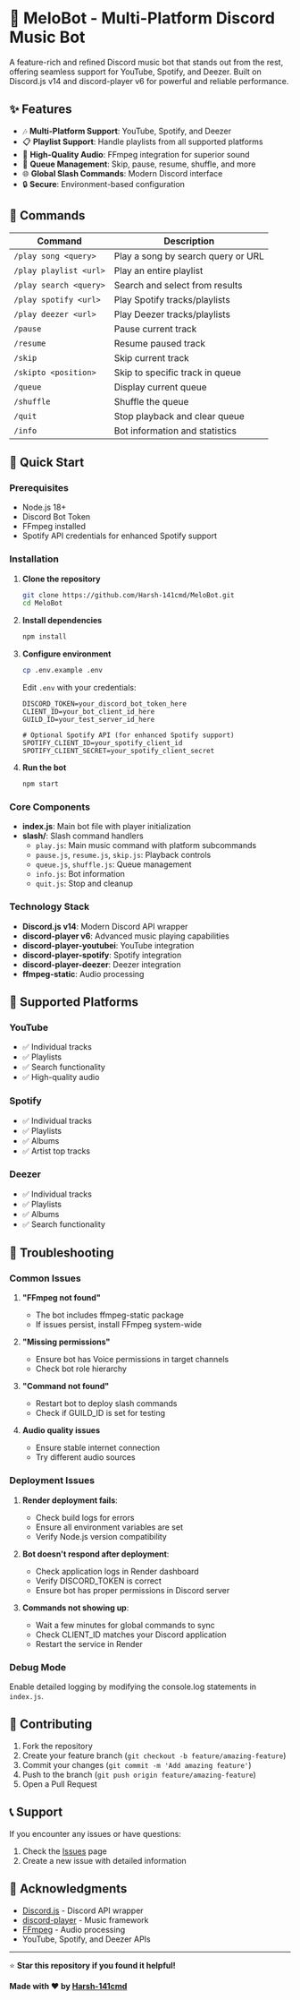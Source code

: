 # 🎵 MeloBot - Multi-Platform Discord Music Bot

A feature-rich and refined Discord music bot that stands out from the rest, offering seamless support for YouTube, Spotify, and Deezer. Built on Discord.js v14 and discord-player v6 for powerful and reliable performance.

## ✨ Features

- 🎶 **Multi-Platform Support**: YouTube, Spotify, and Deezer
- 📋 **Playlist Support**: Handle playlists from all supported platforms
- 🎵 **High-Quality Audio**: FFmpeg integration for superior sound
- 🔄 **Queue Management**: Skip, pause, resume, shuffle, and more
- 🌐 **Global Slash Commands**: Modern Discord interface
- 🔒 **Secure**: Environment-based configuration

## 🎯 Commands

| Command | Description |
|---------|-------------|
| `/play song <query>` | Play a song by search query or URL |
| `/play playlist <url>` | Play an entire playlist |
| `/play search <query>` | Search and select from results |
| `/play spotify <url>` | Play Spotify tracks/playlists |
| `/play deezer <url>` | Play Deezer tracks/playlists |
| `/pause` | Pause current track |
| `/resume` | Resume paused track |
| `/skip` | Skip current track |
| `/skipto <position>` | Skip to specific track in queue |
| `/queue` | Display current queue |
| `/shuffle` | Shuffle the queue |
| `/quit` | Stop playback and clear queue |
| `/info` | Bot information and statistics |

## 🚀 Quick Start

### Prerequisites

- Node.js 18+ 
- Discord Bot Token
- FFmpeg installed
- Spotify API credentials for enhanced Spotify support

### Installation

1. **Clone the repository**
   ```bash
   git clone https://github.com/Harsh-141cmd/MeloBot.git
   cd MeloBot
   ```

2. **Install dependencies**
   ```bash
   npm install
   ```

3. **Configure environment**
   ```bash
   cp .env.example .env
   ```
   Edit `.env` with your credentials:
   ```env
   DISCORD_TOKEN=your_discord_bot_token_here
   CLIENT_ID=your_bot_client_id_here
   GUILD_ID=your_test_server_id_here
   
   # Optional Spotify API (for enhanced Spotify support)
   SPOTIFY_CLIENT_ID=your_spotify_client_id
   SPOTIFY_CLIENT_SECRET=your_spotify_client_secret
   ```

4. **Run the bot**
   ```bash
   npm start
   ```


### Core Components

- **index.js**: Main bot file with player initialization
- **slash/**: Slash command handlers
  - `play.js`: Main music command with platform subcommands
  - `pause.js`, `resume.js`, `skip.js`: Playback controls
  - `queue.js`, `shuffle.js`: Queue management
  - `info.js`: Bot information
  - `quit.js`: Stop and cleanup

### Technology Stack

- **Discord.js v14**: Modern Discord API wrapper
- **discord-player v6**: Advanced music playing capabilities
- **discord-player-youtubei**: YouTube integration
- **discord-player-spotify**: Spotify integration  
- **discord-player-deezer**: Deezer integration
- **ffmpeg-static**: Audio processing

## 🎵 Supported Platforms

### YouTube
- ✅ Individual tracks
- ✅ Playlists
- ✅ Search functionality
- ✅ High-quality audio

### Spotify
- ✅ Individual tracks
- ✅ Playlists
- ✅ Albums
- ✅ Artist top tracks

### Deezer
- ✅ Individual tracks
- ✅ Playlists
- ✅ Albums
- ✅ Search functionality

## 🚨 Troubleshooting

### Common Issues

1. **"FFmpeg not found"**
   - The bot includes ffmpeg-static package
   - If issues persist, install FFmpeg system-wide

2. **"Missing permissions"**
   - Ensure bot has Voice permissions in target channels
   - Check bot role hierarchy

3. **"Command not found"**
   - Restart bot to deploy slash commands
   - Check if GUILD_ID is set for testing

4. **Audio quality issues**
   - Ensure stable internet connection
   - Try different audio sources

### Deployment Issues

1. **Render deployment fails**:
   - Check build logs for errors
   - Ensure all environment variables are set
   - Verify Node.js version compatibility

2. **Bot doesn't respond after deployment**:
   - Check application logs in Render dashboard
   - Verify DISCORD_TOKEN is correct
   - Ensure bot has proper permissions in Discord server

3. **Commands not showing up**:
   - Wait a few minutes for global commands to sync
   - Check CLIENT_ID matches your Discord application
   - Restart the service in Render

### Debug Mode

Enable detailed logging by modifying the console.log statements in `index.js`.

## 🤝 Contributing

1. Fork the repository
2. Create your feature branch (`git checkout -b feature/amazing-feature`)
3. Commit your changes (`git commit -m 'Add amazing feature'`)
4. Push to the branch (`git push origin feature/amazing-feature`)
5. Open a Pull Request

## 📞 Support

If you encounter any issues or have questions:

1. Check the [Issues](https://github.com/Harsh-141cmd/MeloBot/issues) page
2. Create a new issue with detailed information

## 🙏 Acknowledgments

- [Discord.js](https://discord.js.org/) - Discord API wrapper
- [discord-player](https://discord-player.js.org/) - Music framework
- [FFmpeg](https://ffmpeg.org/) - Audio processing
- YouTube, Spotify, and Deezer APIs

---

⭐ **Star this repository if you found it helpful!**

**Made with ❤️ by [Harsh-141cmd](https://github.com/Harsh-141cmd)**
